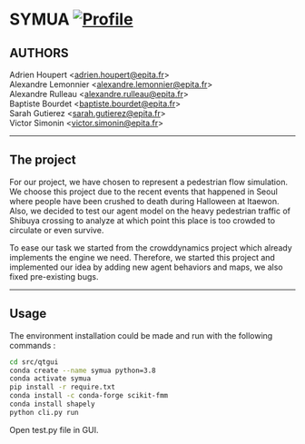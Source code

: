 # SYMUA [![Profile][title-img]][profile]

[title-img]:https://img.shields.io/badge/-SCIA--PRIME-red
[profile]:https://github.com/Pypearl


## AUTHORS
Adrien Houpert \<adrien.houpert@epita.fr\>\
Alexandre Lemonnier \<alexandre.lemonnier@epita.fr\>\
Alexandre Rulleau \<alexandre.rulleau@epita.fr\>\
Baptiste Bourdet \<baptiste.bourdet@epita.fr\>\
Sarah Gutierez \<sarah.gutierez@epita.fr\> \
Victor Simonin \<victor.simonin@epita.fr\>

---

## The project

For our project, we have chosen to represent a pedestrian flow simulation. We choose this project
due to the recent events that happened in Seoul where people have been crushed to death during
Halloween at Itaewon. Also, we decided to test our agent model on the heavy pedestrian traffic of
Shibuya crossing to analyze at which point this place is too crowded to circulate or even survive.


To ease our task we started from the crowddynamics project which already implements the engine we
need. Therefore, we started this project and implemented our idea by adding new agent behaviors
and maps, we also fixed pre-existing bugs.

---

## Usage

The environment installation could be made and run with the following commands :

```bash
cd src/qtgui
conda create --name symua python=3.8
conda activate symua
pip install -r require.txt
conda install -c conda-forge scikit-fmm
conda install shapely
python cli.py run
```

Open test.py file in GUI.
